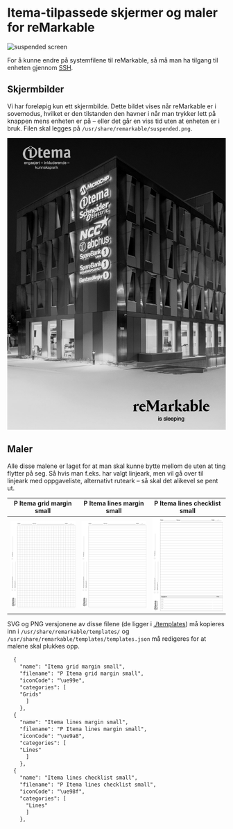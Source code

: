 # Itema-tilpassede skjermer og maler for reMarkable

![suspended screen](./sleeping_reMarkable.jpeg)

For å kunne endre på systemfilene til reMarkable, så må man ha tilgang til enheten gjennom [SSH](https://remarkablewiki.com/tech/ssh).


## Skjermbilder

Vi har foreløpig kun ett skjermbilde. Dette bildet vises når reMarkable er i sovemodus, hvilket er den tilstanden den havner i når man trykker lett på knappen mens enheten er på – eller det går en viss tid uten at enheten er i bruk. Filen skal legges på `/usr/share/remarkable/suspended.png`.

![suspended screen](./screens/suspended.png)

## Maler

Alle disse malene er laget for at man skal kunne bytte mellom de uten at ting flytter på seg. Så hvis man f.eks. har valgt linjeark, men vil gå over til linjeark med oppgaveliste, alternativt ruteark – så skal det alikevel se pent ut.

| P Itema grid margin small | P Itema lines margin small | P Itema lines checklist small |
| ------------------------- | -------------------------- | ----------------------------- |
| ![](./templates/P%20Itema%20grid%20margin%20small.png)| ![](./templates/P%20Itema%20lines%20margin%20small.png)| ![](./templates/P%20Itema%20lines%20checklist%20small.png)|

SVG og PNG versjonene av disse filene (de ligger i [./templates](./templates/)) må kopieres inn i `/usr/share/remarkable/templates/` og `/usr/share/remarkable/templates/templates.json` må redigeres for at malene skal plukkes opp.


```
  {
    "name": "Itema grid margin small",
    "filename": "P Itema grid margin small",
    "iconCode": "\ue99e",
    "categories": [
    "Grids"
      ]
    },
  {
    "name": "Itema lines margin small",
    "filename": "P Itema lines margin small",
    "iconCode": "\ue9a8",
    "categories": [
    "Lines"
      ]
    },
  {
    "name": "Itema lines checklist small",
    "filename": "P Itema lines checklist small",
    "iconCode": "\ue98f",
    "categories": [
      "Lines"
      ]
    },
```


